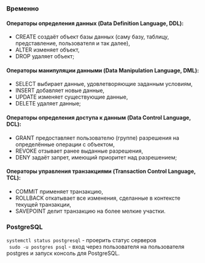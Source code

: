  
### Временно
#### Операторы определения данных (Data Definition Language, DDL):
* CREATE создаёт объект базы данных (саму базу, таблицу, представление, пользователя и так далее),     
* ALTER изменяет объект,     
* DROP удаляет объект;     

#### Операторы манипуляции данными (Data Manipulation Language, DML):
* SELECT выбирает данные, удовлетворяющие заданным условиям,     
* INSERT добавляет новые данные,    
* UPDATE изменяет существующие данные,     
* DELETE удаляет данные;      
 
#### Операторы определения доступа к данным (Data Control Language, DCL):
* GRANT предоставляет пользователю (группе) разрешения на определённые операции с объектом,      
* REVOKE отзывает ранее выданные разрешения,     
* DENY задаёт запрет, имеющий приоритет над разрешением;     
  
#### Операторы управления транзакциями (Transaction Control Language, TCL):
* COMMIT применяет транзакцию,     
* ROLLBACK откатывает все изменения, сделанные в контексте текущей транзакции,     
* SAVEPOINT делит транзакцию на более мелкие участки.    

### PostgreSQL   
``` systemctl status postgresql ``` - проерить статус серверов    
``` sudo -u postgres psql``` - вход через пользователя на пользователя postgres  и запуск консоль для PostgreSQL.
